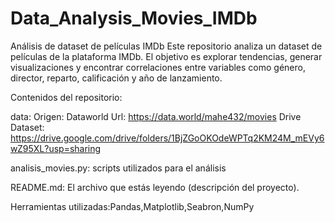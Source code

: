 # Data_Analysis_Movies_IMDb

Análisis de dataset de películas IMDb
Este repositorio analiza un dataset de películas de la plataforma IMDb. El objetivo es explorar tendencias, generar visualizaciones y encontrar correlaciones entre variables como género, director, reparto, calificación y año de lanzamiento.

Contenidos del repositorio:

data: 
Origen: Dataworld Url: https://data.world/mahe432/movies
Drive Dataset: https://drive.google.com/drive/folders/1BjZGoOKOdeWPTq2KM24M_mEVy6wZ95XL?usp=sharing

analisis_movies.py: scripts utilizados para el análisis 

README.md: El archivo que estás leyendo (descripción del proyecto).

Herramientas utilizadas:Pandas,Matplotlib,Seabron,NumPy


